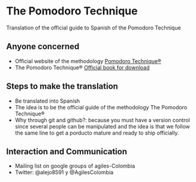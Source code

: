The Pomodoro Technique
======================

Translation of the official guide to Spanish of the Pomodoro Technique

## Anyone concerned
* Official website of the methodology [Pomodoro Technique®](http://www.pomodorotechnique.com/) 
* The Pomodoro Technique® [Official book for download](http://www.pomodorotechnique.com/resources/ThePomodoroTechnique_v1-3.pdf)

## Steps to make the translation
* Be translated into Spanish
* The idea is to be the official guide of the methodology The Pomodoro Technique®
* Why through git and github?: because you must have a version control since several people 
  can be manipulated and the idea is that we follow the same line to get a porducto 
  mature and ready to ship officially.

## Interaction and Communication
* Mailing list on google groups of agiles-Colombia
* Twitter: @alejo8591 y @AgilesColombia




